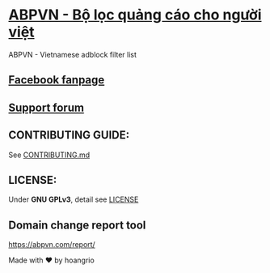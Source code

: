 # [ABPVN - Bộ lọc quảng cáo cho người việt](https://abpvn.com)
ABPVN - Vietnamese adblock filter list
## [Facebook fanpage](https://www.facebook.com/abpvn.org)

## [Support forum](https://voz.vn/t/official-abpvn-bo-loc-quang-cao-cho-nguoi-viet-bao-cao-quang-cao-giai-dap-thac-mac.867616/)

## CONTRIBUTING GUIDE:
See [CONTRIBUTING.md](CONTRIBUTING.md)

## LICENSE: 
Under **GNU GPLv3**, detail see [LICENSE](LICENSE)
## Domain change report tool
https://abpvn.com/report/

Made with ♥ by hoangrio